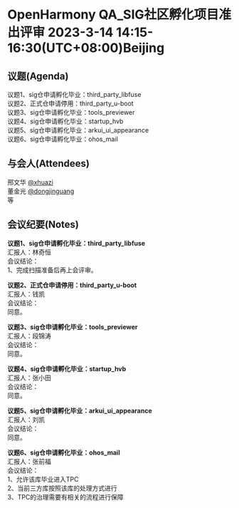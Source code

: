 # OpenHarmony QA_SIG社区孵化项目准出评审 2023-3-14 14:15-16:30(UTC+08:00)Beijing

## 议题(Agenda)

议题1、sig仓申请孵化毕业：third_party_libfuse  
议题2、正式仓申请停用：third_party_u-boot  
议题3、sig仓申请孵化毕业：tools_previewer  
议题4、sig仓申请孵化毕业：startup_hvb  
议题5、sig仓申请孵化毕业：arkui_ui_appearance  
议题6、sig仓申请孵化毕业：ohos_mail  

## 与会人(Attendees)

邢文华 [@xhuazi](https://gitee.com/xhuazi)  
董金光 [@dongjinguang](https://gitee.com/dongjinguang)  
等

## 会议纪要(Notes)

**议题1、sig仓申请孵化毕业：third_party_libfuse**  
汇报人：林奇恒  
会议结论：  
1、完成扫描准备后再上会评审。  

**议题2、正式仓申请停用：third_party_u-boot**  
汇报人：钱凯  
会议结论：  
同意。  

**议题3、sig仓申请孵化毕业：tools_previewer**  
汇报人：段锦涛  
会议结论：  
同意。  

**议题4、sig仓申请孵化毕业：startup_hvb**  
汇报人：张小田  
会议结论：  
同意。  

**议题5、sig仓申请孵化毕业：arkui_ui_appearance**  
汇报人：刘凯  
会议结论：  
同意。  

**议题6、sig仓申请孵化毕业：ohos_mail**  
汇报人：张前福  
会议结论：  
1、允许该库毕业进入TPC  
2、当前三方库按照该库的处理方式进行  
3、TPC的治理需要有相关的流程进行保障  
